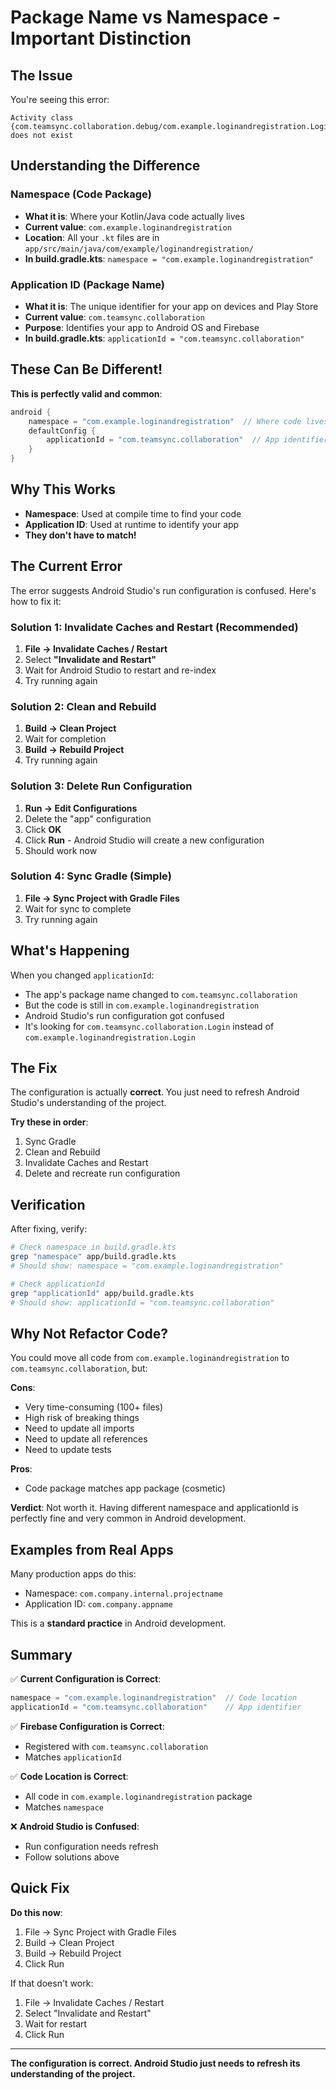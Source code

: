 # Package Name vs Namespace - Important Distinction

## The Issue

You're seeing this error:
```
Activity class {com.teamsync.collaboration.debug/com.example.loginandregistration.Login} does not exist
```

## Understanding the Difference

### Namespace (Code Package)
- **What it is**: Where your Kotlin/Java code actually lives
- **Current value**: `com.example.loginandregistration`
- **Location**: All your `.kt` files are in `app/src/main/java/com/example/loginandregistration/`
- **In build.gradle.kts**: `namespace = "com.example.loginandregistration"`

### Application ID (Package Name)
- **What it is**: The unique identifier for your app on devices and Play Store
- **Current value**: `com.teamsync.collaboration`
- **Purpose**: Identifies your app to Android OS and Firebase
- **In build.gradle.kts**: `applicationId = "com.teamsync.collaboration"`

## These Can Be Different!

**This is perfectly valid and common**:
```kotlin
android {
    namespace = "com.example.loginandregistration"  // Where code lives
    defaultConfig {
        applicationId = "com.teamsync.collaboration"  // App identifier
    }
}
```

## Why This Works

- **Namespace**: Used at compile time to find your code
- **Application ID**: Used at runtime to identify your app
- **They don't have to match!**

## The Current Error

The error suggests Android Studio's run configuration is confused. Here's how to fix it:

### Solution 1: Invalidate Caches and Restart (Recommended)

1. **File → Invalidate Caches / Restart**
2. Select **"Invalidate and Restart"**
3. Wait for Android Studio to restart and re-index
4. Try running again

### Solution 2: Clean and Rebuild

1. **Build → Clean Project**
2. Wait for completion
3. **Build → Rebuild Project**
4. Try running again

### Solution 3: Delete Run Configuration

1. **Run → Edit Configurations**
2. Delete the "app" configuration
3. Click **OK**
4. Click **Run** - Android Studio will create a new configuration
5. Should work now

### Solution 4: Sync Gradle (Simple)

1. **File → Sync Project with Gradle Files**
2. Wait for sync to complete
3. Try running again

## What's Happening

When you changed `applicationId`:
- The app's package name changed to `com.teamsync.collaboration`
- But the code is still in `com.example.loginandregistration`
- Android Studio's run configuration got confused
- It's looking for `com.teamsync.collaboration.Login` instead of `com.example.loginandregistration.Login`

## The Fix

The configuration is actually **correct**. You just need to refresh Android Studio's understanding of the project.

**Try these in order**:
1. Sync Gradle
2. Clean and Rebuild
3. Invalidate Caches and Restart
4. Delete and recreate run configuration

## Verification

After fixing, verify:

```bash
# Check namespace in build.gradle.kts
grep "namespace" app/build.gradle.kts
# Should show: namespace = "com.example.loginandregistration"

# Check applicationId
grep "applicationId" app/build.gradle.kts
# Should show: applicationId = "com.teamsync.collaboration"
```

## Why Not Refactor Code?

You could move all code from `com.example.loginandregistration` to `com.teamsync.collaboration`, but:

**Cons**:
- Very time-consuming (100+ files)
- High risk of breaking things
- Need to update all imports
- Need to update all references
- Need to update tests

**Pros**:
- Code package matches app package (cosmetic)

**Verdict**: Not worth it. Having different namespace and applicationId is perfectly fine and very common in Android development.

## Examples from Real Apps

Many production apps do this:
- Namespace: `com.company.internal.projectname`
- Application ID: `com.company.appname`

This is a **standard practice** in Android development.

## Summary

✅ **Current Configuration is Correct**:
```kotlin
namespace = "com.example.loginandregistration"  // Code location
applicationId = "com.teamsync.collaboration"    // App identifier
```

✅ **Firebase Configuration is Correct**:
- Registered with `com.teamsync.collaboration`
- Matches `applicationId`

✅ **Code Location is Correct**:
- All code in `com.example.loginandregistration` package
- Matches `namespace`

❌ **Android Studio is Confused**:
- Run configuration needs refresh
- Follow solutions above

## Quick Fix

**Do this now**:
1. File → Sync Project with Gradle Files
2. Build → Clean Project
3. Build → Rebuild Project
4. Click Run

If that doesn't work:
1. File → Invalidate Caches / Restart
2. Select "Invalidate and Restart"
3. Wait for restart
4. Click Run

---

**The configuration is correct. Android Studio just needs to refresh its understanding of the project.**
